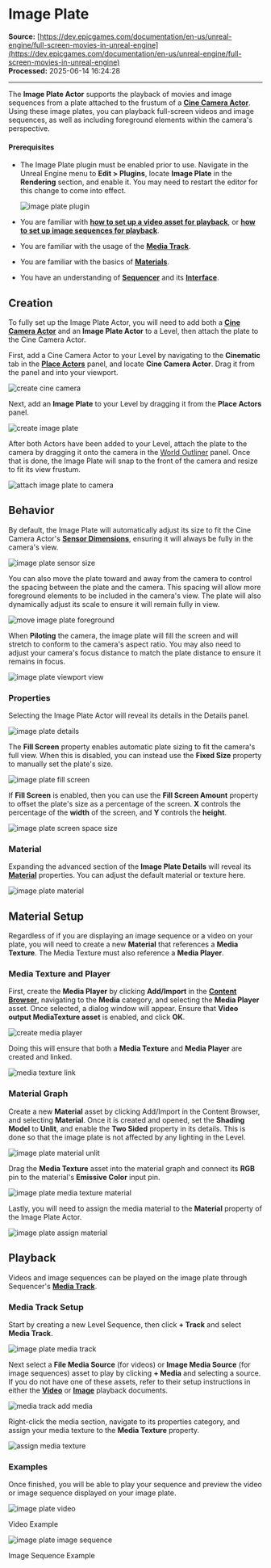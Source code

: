 # Image Plate

**Source:** [https://dev.epicgames.com/documentation/en-us/unreal-engine/full-screen-movies-in-unreal-engine](https://dev.epicgames.com/documentation/en-us/unreal-engine/full-screen-movies-in-unreal-engine)  
**Processed:** 2025-06-14 16:24:28

---

The **Image Plate Actor** supports the playback of movies and image sequences from a plate attached to the frustum of a **[Cine Camera Actor](/documentation/en-us/unreal-engine/cinematic-cameras-in-unreal-engine)**. Using these image plates, you can playback full-screen videos and image sequences, as well as including foreground elements within the camera's perspective.

#### Prerequisites

-   The Image Plate plugin must be enabled prior to use. Navigate in the Unreal Engine menu to **Edit > Plugins**, locate **Image Plate** in the **Rendering** section, and enable it. You may need to restart the editor for this change to come into effect.
    
    ![image plate plugin](https://d1iv7db44yhgxn.cloudfront.net/documentation/images/f3d309ec-4ca2-417f-9f05-a62fcb7f53ca/plugin.png)
    
-   You are familiar with **[how to set up a video asset for playback](/documentation/en-us/unreal-engine/play-a-video-file-in-unreal-engine)**, or **[how to set up image sequences for playback](/documentation/en-us/unreal-engine/play-an-image-sequence-in-unreal-engine)**.
-   You are familiar with the usage of the **[Media Track](/documentation/en-us/unreal-engine/cinematic-movie-media-track-in-unreal-engine)**.
-   You are familiar with the basics of **[Materials](/documentation/en-us/unreal-engine/unreal-engine-materials)**.
-   You have an understanding of **[Sequencer](/documentation/en-us/unreal-engine/how-to-make-movies-in-unreal-engine)** and its **[Interface](/documentation/en-us/unreal-engine/sequencer-cinematic-editor-unreal-engine)**.

## Creation

To fully set up the Image Plate Actor, you will need to add both a **[Cine Camera Actor](/documentation/en-us/unreal-engine/cinematic-cameras-in-unreal-engine)** and an **Image Plate Actor** to a Level, then attach the plate to the Cine Camera Actor.

First, add a Cine Camera Actor to your Level by navigating to the **Cinematic** tab in the **[Place Actors](/documentation/en-us/unreal-engine/placing-actors-in-unreal-engine)** panel, and locate **Cine Camera Actor**. Drag it from the panel and into your viewport.

![create cine camera](https://d1iv7db44yhgxn.cloudfront.net/documentation/images/e7ccf323-5c7f-47e0-9f6e-1e2d0b68e165/createcam.png)

Next, add an **Image Plate** to your Level by dragging it from the **Place Actors** panel.

![create image plate](https://d1iv7db44yhgxn.cloudfront.net/documentation/images/ab270fba-039f-47be-a1ee-ddfc140cb0c5/createplate.png)

After both Actors have been added to your Level, attach the plate to the camera by dragging it onto the camera in the [World Outliner](/documentation/en-us/unreal-engine/outliner-in-unreal-engine) panel. Once that is done, the Image Plate will snap to the front of the camera and resize to fit its view frustum.

![attach image plate to camera](https://d1iv7db44yhgxn.cloudfront.net/documentation/images/180ba7ee-3621-4911-9eb8-dc75a9e1058c/attachplate.gif)

## Behavior

By default, the Image Plate will automatically adjust its size to fit the Cine Camera Actor's [**Sensor Dimensions**](/documentation/en-us/unreal-engine/cinematic-cameras-in-unreal-engine#properties), ensuring it will always be fully in the camera's view.

![image plate sensor size](https://d1iv7db44yhgxn.cloudfront.net/documentation/images/19aa1155-8ee7-48fe-8c33-5cd807ceb197/sensorsize.gif)

You can also move the plate toward and away from the camera to control the spacing between the plate and the camera. This spacing will allow more foreground elements to be included in the camera's view. The plate will also dynamically adjust its scale to ensure it will remain fully in view.

![move image plate foreground](https://d1iv7db44yhgxn.cloudfront.net/documentation/images/eb427553-5b9c-43d5-aab3-b45ea8c8aee8/moveplate.gif)

When **Piloting** the camera, the image plate will fill the screen and will stretch to conform to the camera's aspect ratio. You may also need to adjust your camera's focus distance to match the plate distance to ensure it remains in focus.

![image plate viewport view](https://d1iv7db44yhgxn.cloudfront.net/documentation/images/c8ae2d28-35ea-4f01-9746-1136efac7975/pilotview.png)

### Properties

Selecting the Image Plate Actor will reveal its details in the Details panel.

![image plate details](https://d1iv7db44yhgxn.cloudfront.net/documentation/images/4e80f5b5-5997-43af-aeda-904216d789aa/properties.png)

The **Fill Screen** property enables automatic plate sizing to fit the camera's full view. When this is disabled, you can instead use the **Fixed Size** property to manually set the plate's size.

![image plate fill screen](https://d1iv7db44yhgxn.cloudfront.net/documentation/images/79ac7e40-92bd-433b-b627-650cc68019c3/fillscreen.png)

If **Fill Screen** is enabled, then you can use the **Fill Screen Amount** property to offset the plate's size as a percentage of the screen. **X** controls the percentage of the **width** of the screen, and **Y** controls the **height**.

![image plate screen space size](https://d1iv7db44yhgxn.cloudfront.net/documentation/images/c15620f4-b534-400d-9cf6-0324496b036d/fillamount.png)

### Material

Expanding the advanced section of the **Image Plate Details** will reveal its **[Material](/documentation/404)** properties. You can adjust the default material or texture here.

![image plate material](https://d1iv7db44yhgxn.cloudfront.net/documentation/images/46f5220d-869c-4171-8152-01066b8182eb/materialproperties.png)

## Material Setup

Regardless of if you are displaying an image sequence or a video on your plate, you will need to create a new **Material** that references a **Media Texture**. The Media Texture must also reference a **Media Player**.

### Media Texture and Player

First, create the **Media Player** by clicking **Add/Import** in the **[Content Browser](/documentation/en-us/unreal-engine/content-browser-in-unreal-engine)**, navigating to the **Media** category, and selecting the **Media Player** asset. Once selected, a dialog window will appear. Ensure that **Video output MediaTexture asset** is enabled, and click **OK**.

![create media player](https://d1iv7db44yhgxn.cloudfront.net/documentation/images/0dd9f7d7-c604-4423-9508-505a71a313d5/createmediaplayer.png)

Doing this will ensure that both a **Media Texture** and **Media Player** are created and linked.

![media texture link](https://d1iv7db44yhgxn.cloudfront.net/documentation/images/44900685-688a-445a-8230-8cecf4227d7b/mediatexture.png)

### Material Graph

Create a new **Material** asset by clicking Add/Import in the Content Browser, and selecting **Material**. Once it is created and opened, set the **Shading Model** to **Unlit**, and enable the **Two Sided** property in its details. This is done so that the image plate is not affected by any lighting in the Level.

![image plate material unlit](https://d1iv7db44yhgxn.cloudfront.net/documentation/images/92fcc8f4-552e-49af-80d8-be9c088363fc/materialsetup.png)

Drag the **Media Texture** asset into the material graph and connect its **RGB** pin to the material's **Emissive Color** input pin.

![image plate media texture material](https://d1iv7db44yhgxn.cloudfront.net/documentation/images/856c5ef5-7580-41d0-ab55-7181807d257b/materialgraph.png)

Lastly, you will need to assign the media material to the **Material** property of the Image Plate Actor.

![image plate assign material](https://d1iv7db44yhgxn.cloudfront.net/documentation/images/4fd2caa5-cd04-4dd2-afa7-0c62956c69e9/assignmaterial.png)

## Playback

Videos and image sequences can be played on the image plate through Sequencer's **[Media Track](/documentation/en-us/unreal-engine/cinematic-movie-media-track-in-unreal-engine)**.

### Media Track Setup

Start by creating a new Level Sequence, then click **\+ Track** and select **Media Track**.

![image plate media track](https://d1iv7db44yhgxn.cloudfront.net/documentation/images/75ac2d6a-a225-4e23-b51a-1aafae581d5a/createmedia.png)

Next select a **File Media Source** (for videos) or **Image Media Source** (for image sequences) asset to play by clicking **\+ Media** and selecting a source. If you do not have one of these assets, refer to their setup instructions in either the **[Video](/documentation/en-us/unreal-engine/play-a-video-file-in-unreal-engine)** or **[Image](/documentation/en-us/unreal-engine/play-an-image-sequence-in-unreal-engine)** playback documents.

![media track add media](https://d1iv7db44yhgxn.cloudfront.net/documentation/images/45815e46-9168-4022-9ffb-bf2df30335fd/mediaselector.png)

Right-click the media section, navigate to its properties category, and assign your media texture to the **Media Texture** property.

![assign media texture](https://d1iv7db44yhgxn.cloudfront.net/documentation/images/aadbaf2a-ffd3-4573-84c3-bd462771eba1/assignmediatex.png)

### Examples

Once finished, you will be able to play your sequence and preview the video or image sequence displayed on your image plate.

![image plate video](https://d1iv7db44yhgxn.cloudfront.net/documentation/images/bba3f4b3-bdb9-4382-ba23-b4519e05e10b/videoexample.gif)

Video Example

![image plate image sequence](https://d1iv7db44yhgxn.cloudfront.net/documentation/images/8e7ef7a0-4e3e-4c45-a65d-5a3f26e1d111/imagesequenceexample.gif)

Image Sequence Example